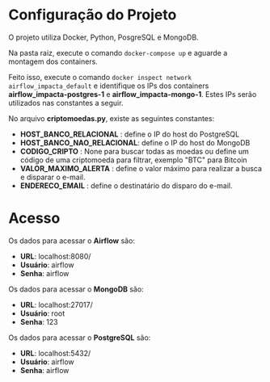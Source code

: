 

# Configuração do Projeto

O projeto utiliza Docker, Python, PosgreSQL e MongoDB.

Na pasta raiz, execute o comando `docker-compose up` e aguarde a montagem dos containers.
 
Feito isso, execute o comando `docker inspect network airflow_impacta_default` e identifique os IPs dos containers **airflow_impacta-postgres-1** e **airflow_impacta-mongo-1**.  Estes IPs serão utilizados nas constantes a seguir.

No arquivo **criptomoedas.py**, existe as seguintes constantes:

 - **HOST_BANCO_RELACIONAL** : define o IP do host do PostgreSQL
 -  **HOST_BANCO_NAO_RELACIONAL**: define o IP do host do MongoDB
 - **CODIGO_CRIPTO** : None para buscar todas as moedas ou define um código de uma criptomoeda para filtrar, exemplo "BTC" para Bitcoin
 - **VALOR_MAXIMO_ALERTA** : define o valor máximo para realizar a busca e disparar o e-mail.
 - **ENDERECO_EMAIL** : define o destinatário do disparo do e-mail.

# Acesso
Os dados para acessar o **Airflow** são:

- **URL**: localhost:8080/
- **Usuário**: airflow
- **Senha**: airflow

Os dados para acessar o **MongoDB** são:

- **URL**: localhost:27017/
- **Usuário**: root
- **Senha**: 123

Os dados para acessar o **PostgreSQL** são:

- **URL**: localhost:5432/
- **Usuário**: airflow
- **Senha**: airflow
